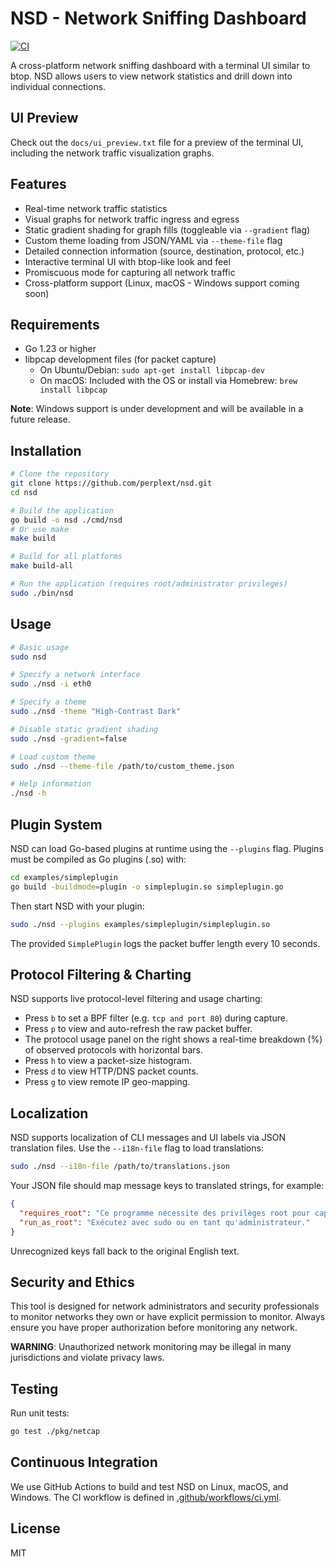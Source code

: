 # NSD - Network Sniffing Dashboard
[![CI](https://github.com/perplext/nsd/actions/workflows/ci.yml/badge.svg)](https://github.com/perplext/nsd/actions/workflows/ci.yml)

A cross-platform network sniffing dashboard with a terminal UI similar to btop. NSD allows users to view network statistics and drill down into individual connections.

## UI Preview

Check out the `docs/ui_preview.txt` file for a preview of the terminal UI, including the network traffic visualization graphs.

## Features

- Real-time network traffic statistics
- Visual graphs for network traffic ingress and egress
- Static gradient shading for graph fills (toggleable via `--gradient` flag)
- Custom theme loading from JSON/YAML via `--theme-file` flag
- Detailed connection information (source, destination, protocol, etc.)
- Interactive terminal UI with btop-like look and feel
- Promiscuous mode for capturing all network traffic
- Cross-platform support (Linux, macOS - Windows support coming soon)

## Requirements

- Go 1.23 or higher
- libpcap development files (for packet capture)
  - On Ubuntu/Debian: `sudo apt-get install libpcap-dev`
  - On macOS: Included with the OS or install via Homebrew: `brew install libpcap`

**Note**: Windows support is under development and will be available in a future release.

## Installation

```bash
# Clone the repository
git clone https://github.com/perplext/nsd.git
cd nsd

# Build the application
go build -o nsd ./cmd/nsd
# Or use make
make build

# Build for all platforms
make build-all

# Run the application (requires root/administrator privileges)
sudo ./bin/nsd
```

## Usage

```bash
# Basic usage
sudo nsd

# Specify a network interface
sudo ./nsd -i eth0

# Specify a theme
sudo ./nsd -theme "High-Contrast Dark"

# Disable static gradient shading
sudo ./nsd -gradient=false

# Load custom theme
sudo ./nsd --theme-file /path/to/custom_theme.json

# Help information
./nsd -h
```

## Plugin System

NSD can load Go-based plugins at runtime using the `--plugins` flag. Plugins must be compiled as Go plugins (.so) with:

```bash
cd examples/simpleplugin
go build -buildmode=plugin -o simpleplugin.so simpleplugin.go
```

Then start NSD with your plugin:

```bash
sudo ./nsd --plugins examples/simpleplugin/simpleplugin.so
```

The provided `SimplePlugin` logs the packet buffer length every 10 seconds.

## Protocol Filtering & Charting

NSD supports live protocol-level filtering and usage charting:
- Press `b` to set a BPF filter (e.g. `tcp and port 80`) during capture.
- Press `p` to view and auto-refresh the raw packet buffer.
- The protocol usage panel on the right shows a real-time breakdown (%) of observed protocols with horizontal bars.
- Press `h` to view a packet-size histogram.
- Press `d` to view HTTP/DNS packet counts.
- Press `g` to view remote IP geo-mapping.

## Localization

NSD supports localization of CLI messages and UI labels via JSON translation files. Use the `--i18n-file` flag to load translations:

```bash
sudo ./nsd --i18n-file /path/to/translations.json
```

Your JSON file should map message keys to translated strings, for example:

```json
{
  "requires_root": "Ce programme nécessite des privilèges root pour capturer des paquets.",
  "run_as_root": "Exécutez avec sudo ou en tant qu'administrateur."
}
```

Unrecognized keys fall back to the original English text.

## Security and Ethics

This tool is designed for network administrators and security professionals to monitor networks they own or have explicit permission to monitor. Always ensure you have proper authorization before monitoring any network.

**WARNING**: Unauthorized network monitoring may be illegal in many jurisdictions and violate privacy laws.

## Testing

Run unit tests:

```bash
go test ./pkg/netcap
```

## Continuous Integration

We use GitHub Actions to build and test NSD on Linux, macOS, and Windows. The CI workflow is defined in [.github/workflows/ci.yml](.github/workflows/ci.yml).

## License

MIT
